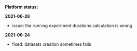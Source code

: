 **Platform status:**

**2021-06-28**

- issue: the running experiment durations calculation is wrong

**2021-06-24**

- fixed: datasets creation sometimes fails
